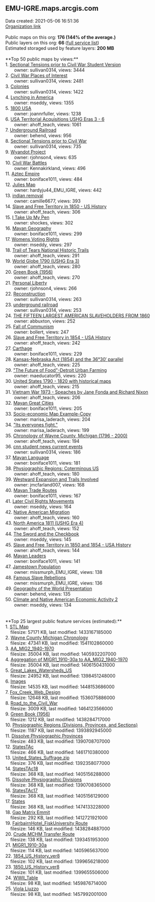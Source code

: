 <h2>EMU-IGRE.maps.arcgis.com</h2> Data created: 2021-05-06 16:51:36 <br /><a target='new' href='https://EMU-IGRE.maps.arcgis.com'>Organization link</a><br /><br />Public maps on this org: <b>176 (144% of the average.)</b><br />Public layers on this org: <b>66 </b>(<a target='new' href='https://services.arcgis.com/6Js2j2vlKnHbGkut/ArcGIS/rest/services'>full service list</a>)<br />Estimated storaged used by feature layers: <b>200 MB</b><br /><br />**Top 50 public maps by views:**<br />  1. <a target='new' href='https://www.arcgis.com/home/item.html?id=37bb3e4ace114a9f9c3f1ab56849e3fb'>Sectional Tensions prior to Civil War Student Version</a> <br />  &nbsp;&nbsp;&nbsp;&nbsp; &nbsp;&nbsp;owner: sullivan0314, views: 3444<br />  2. <a target='new' href='https://www.arcgis.com/home/item.html?id=23b34f28befb4b4aa3853671b7c12bc1'>Civil War Places of Interest</a> <br />  &nbsp;&nbsp;&nbsp;&nbsp; &nbsp;&nbsp;owner: sullivan0314, views: 2481<br />  3. <a target='new' href='https://www.arcgis.com/home/item.html?id=13c8de701efc42b28c6d0265c28b8064'>Colonies</a> <br />  &nbsp;&nbsp;&nbsp;&nbsp; &nbsp;&nbsp;owner: sullivan0314, views: 1422<br />  4. <a target='new' href='https://www.arcgis.com/home/item.html?id=12725b8a46484169b02bbe9aae1f207f'>Lynching in America</a> <br />  &nbsp;&nbsp;&nbsp;&nbsp; &nbsp;&nbsp;owner: mseddy, views: 1355<br />  5. <a target='new' href='https://www.arcgis.com/home/item.html?id=5955e126ae76448aa419698a1d1e8a40'>1800 USA</a> <br />  &nbsp;&nbsp;&nbsp;&nbsp; &nbsp;&nbsp;owner: joannrfuller, views: 1238<br />  6. <a target='new' href='https://www.arcgis.com/home/item.html?id=4295867c72094e7da21a5c1fd85d9100'>USA Territorial Acquisitions USHG Eras 3 - 6</a> <br />  &nbsp;&nbsp;&nbsp;&nbsp; &nbsp;&nbsp;owner: ahoff_teach, views: 1061<br />  7. <a target='new' href='https://www.arcgis.com/home/item.html?id=51512dc7e33047cebf9cd2f649a638bd'>Underground Railroad</a> <br />  &nbsp;&nbsp;&nbsp;&nbsp; &nbsp;&nbsp;owner: behend, views: 956<br />  8. <a target='new' href='https://www.arcgis.com/home/item.html?id=078a54810c4c424fb5a937f2debcd2e7'>Sectional Tensions prior to Civil War</a> <br />  &nbsp;&nbsp;&nbsp;&nbsp; &nbsp;&nbsp;owner: sullivan0314, views: 735<br />  9. <a target='new' href='https://www.arcgis.com/home/item.html?id=3de3bf9b570b422fbd83e29b25ad8d73'>Wyandot Project</a> <br />  &nbsp;&nbsp;&nbsp;&nbsp; &nbsp;&nbsp;owner: rjohnson4, views: 635<br />  10. <a target='new' href='https://www.arcgis.com/home/item.html?id=6a2a57eb16b24701896c6f0346048539'>Civil War Battles</a> <br />  &nbsp;&nbsp;&nbsp;&nbsp; &nbsp;&nbsp;owner: Kennakirkland, views: 496<br />  11. <a target='new' href='https://www.arcgis.com/home/item.html?id=5bfd68c5a4874daab3cddea682a0fd88'>Aztec Empire</a> <br />  &nbsp;&nbsp;&nbsp;&nbsp; &nbsp;&nbsp;owner: boniface1011, views: 484<br />  12. <a target='new' href='https://www.arcgis.com/home/item.html?id=73bd3890439346538736ca3bbd16ff8f'>Julies Map</a> <br />  &nbsp;&nbsp;&nbsp;&nbsp; &nbsp;&nbsp;owner: hardyju44_EMU_IGRE, views: 442<br />  13. <a target='new' href='https://www.arcgis.com/home/item.html?id=45d0618a497b4698b4dc6c6a8243fecb'>indian removal</a> <br />  &nbsp;&nbsp;&nbsp;&nbsp; &nbsp;&nbsp;owner: camille6677, views: 393<br />  14. <a target='new' href='https://www.arcgis.com/home/item.html?id=7af128207ca640a682da2fe767410241'>Slave and Free Territory in 1850  - US History</a> <br />  &nbsp;&nbsp;&nbsp;&nbsp; &nbsp;&nbsp;owner: ahoff_teach, views: 306<br />  15. <a target='new' href='https://www.arcgis.com/home/item.html?id=1d058fbb7fe2483dbf52cfe66ebdb609'>I Take Up My Pen</a> <br />  &nbsp;&nbsp;&nbsp;&nbsp; &nbsp;&nbsp;owner: shockes, views: 302<br />  16. <a target='new' href='https://www.arcgis.com/home/item.html?id=879a73860f444fef92960650c8055ea0'>Mayan Geography</a> <br />  &nbsp;&nbsp;&nbsp;&nbsp; &nbsp;&nbsp;owner: boniface1011, views: 299<br />  17. <a target='new' href='https://www.arcgis.com/home/item.html?id=dcae96c320474063adc4ef9b12dc3539'>Womens Voting Rights</a> <br />  &nbsp;&nbsp;&nbsp;&nbsp; &nbsp;&nbsp;owner: mseddy, views: 297<br />  18. <a target='new' href='https://www.arcgis.com/home/item.html?id=cfad452ebaeb4891986df5ff07de60e9'>Trail of Tears National Historic Trails</a> <br />  &nbsp;&nbsp;&nbsp;&nbsp; &nbsp;&nbsp;owner: ahoff_teach, views: 291<br />  19. <a target='new' href='https://www.arcgis.com/home/item.html?id=18c3539021264d9fa81e84ed3eaf5f9e'>World Globe 1790 (USHG Era 3)</a> <br />  &nbsp;&nbsp;&nbsp;&nbsp; &nbsp;&nbsp;owner: ahoff_teach, views: 280<br />  20. <a target='new' href='https://www.arcgis.com/home/item.html?id=4cb446d5cf154b3794d56ec2644f689b'>Green Book (1956)</a> <br />  &nbsp;&nbsp;&nbsp;&nbsp; &nbsp;&nbsp;owner: ahoff_teach, views: 270<br />  21. <a target='new' href='https://www.arcgis.com/home/item.html?id=ca5ae50427b6457e8ba44c5a29ed59db'>Personal Liberty</a> <br />  &nbsp;&nbsp;&nbsp;&nbsp; &nbsp;&nbsp;owner: rjohnson4, views: 266<br />  22. <a target='new' href='https://www.arcgis.com/home/item.html?id=d2d75d08db4c426da4bec22cfe4bf45c'>Reconstruction</a> <br />  &nbsp;&nbsp;&nbsp;&nbsp; &nbsp;&nbsp;owner: sullivan0314, views: 263<br />  23. <a target='new' href='https://www.arcgis.com/home/item.html?id=bd6e15308c044c0b8f83275f3837cbe7'>underground railroad</a> <br />  &nbsp;&nbsp;&nbsp;&nbsp; &nbsp;&nbsp;owner: sullivan0314, views: 253<br />  24. <a target='new' href='https://www.arcgis.com/home/item.html?id=d7dacc65fcb3424e91de9fcf9d7e82d9'>THE FIFTEEN LARGEST AMERICAN SLAVEHOLDERS FROM 1860</a> <br />  &nbsp;&nbsp;&nbsp;&nbsp; &nbsp;&nbsp;owner: abbuxton, views: 252<br />  25. <a target='new' href='https://www.arcgis.com/home/item.html?id=7dada074de4d43e28e2e6af8e5e8fcdb'>Fall of Communism</a> <br />  &nbsp;&nbsp;&nbsp;&nbsp; &nbsp;&nbsp;owner: bollert, views: 247<br />  26. <a target='new' href='https://www.arcgis.com/home/item.html?id=b7d21acfd05f43fdb181329a15a52fc5'>Slave and Free Territory in 1854  - USA History</a> <br />  &nbsp;&nbsp;&nbsp;&nbsp; &nbsp;&nbsp;owner: ahoff_teach, views: 242<br />  27. <a target='new' href='https://www.arcgis.com/home/item.html?id=0fa8e8bc433d4c85a494b284e0938ee8'>Carthage</a> <br />  &nbsp;&nbsp;&nbsp;&nbsp; &nbsp;&nbsp;owner: boniface1011, views: 229<br />  28. <a target='new' href='https://www.arcgis.com/home/item.html?id=0525faa92b8c4ca4b7512f1c412cc923'>Kansas-Nebraska Act (1854) and the 36°30′ parallel</a> <br />  &nbsp;&nbsp;&nbsp;&nbsp; &nbsp;&nbsp;owner: ahoff_teach, views: 225<br />  29. <a target='new' href='https://www.arcgis.com/home/item.html?id=e6b5f9048a2e4fc397a4ea05a79ce0ba'>"The Future of Food"-Detroit Urban Farming</a> <br />  &nbsp;&nbsp;&nbsp;&nbsp; &nbsp;&nbsp;owner: maeducator95, views: 220<br />  30. <a target='new' href='https://www.arcgis.com/home/item.html?id=0e7050905c8c4765bf8c6f7a4ab98996'>United States 1790 - 1820 with historical maps</a> <br />  &nbsp;&nbsp;&nbsp;&nbsp; &nbsp;&nbsp;owner: ahoff_teach, views: 215<br />  31. <a target='new' href='https://www.arcgis.com/home/item.html?id=627eb22b874442d4891ddc7579eabc72'>Vietnam War 1973 -  Speaches by Jane Fonda and Richard Nixon</a> <br />  &nbsp;&nbsp;&nbsp;&nbsp; &nbsp;&nbsp;owner: ahoff_teach, views: 206<br />  32. <a target='new' href='https://www.arcgis.com/home/item.html?id=fa9166a2157b4a1891e6561a282f26e2'>Mayan Great Cities</a> <br />  &nbsp;&nbsp;&nbsp;&nbsp; &nbsp;&nbsp;owner: boniface1011, views: 205<br />  33. <a target='new' href='https://www.arcgis.com/home/item.html?id=962b6ae56c9f409bbfa4364c387772b4'>Socio-economic Map Example-Copy</a> <br />  &nbsp;&nbsp;&nbsp;&nbsp; &nbsp;&nbsp;owner: marisa_laderach, views: 204<br />  34. <a target='new' href='https://www.arcgis.com/home/item.html?id=bc682a15e6b546f7b726ce802ff5bb6e'>"Its everyones fight."</a> <br />  &nbsp;&nbsp;&nbsp;&nbsp; &nbsp;&nbsp;owner: marisa_laderach, views: 199<br />  35. <a target='new' href='https://www.arcgis.com/home/item.html?id=b68b2ff695614264a3216fa44eff8c1a'>Chronology of Wayne County, Michigan (1796 - 2000)</a> <br />  &nbsp;&nbsp;&nbsp;&nbsp; &nbsp;&nbsp;owner: ahoff_teach, views: 194<br />  36. <a target='new' href='https://www.arcgis.com/home/item.html?id=f42c73d64a3e413a91c7977723ae3c0d'>cnn student news current events</a> <br />  &nbsp;&nbsp;&nbsp;&nbsp; &nbsp;&nbsp;owner: sullivan0314, views: 186<br />  37. <a target='new' href='https://www.arcgis.com/home/item.html?id=45121cd2d6cc461c8582739411800226'>Mayan Language</a> <br />  &nbsp;&nbsp;&nbsp;&nbsp; &nbsp;&nbsp;owner: boniface1011, views: 181<br />  38. <a target='new' href='https://www.arcgis.com/home/item.html?id=ea6ac78e51644f1b99ef1a9d04e2d944'>Physiographic Regions: Coterminous US</a> <br />  &nbsp;&nbsp;&nbsp;&nbsp; &nbsp;&nbsp;owner: ahoff_teach, views: 180<br />  39. <a target='new' href='https://www.arcgis.com/home/item.html?id=e4a9999b1a964c05adc45b734f7c6687'>Westward Expansion and Trails Involved</a> <br />  &nbsp;&nbsp;&nbsp;&nbsp; &nbsp;&nbsp;owner: jmcfarland007, views: 168<br />  40. <a target='new' href='https://www.arcgis.com/home/item.html?id=99b9bb35094d4cd6b5d38d162cbc55fc'>Mayan Trade Routes</a> <br />  &nbsp;&nbsp;&nbsp;&nbsp; &nbsp;&nbsp;owner: boniface1011, views: 167<br />  41. <a target='new' href='https://www.arcgis.com/home/item.html?id=061544a465f4477284c1a4a2c59818bd'>Later Civil Rights Movements</a> <br />  &nbsp;&nbsp;&nbsp;&nbsp; &nbsp;&nbsp;owner: mseddy, views: 164<br />  42. <a target='new' href='https://www.arcgis.com/home/item.html?id=d99132a82c5e430d922e4d217767775b'>Native American Migration</a> <br />  &nbsp;&nbsp;&nbsp;&nbsp; &nbsp;&nbsp;owner: ahoff_teach, views: 160<br />  43. <a target='new' href='https://www.arcgis.com/home/item.html?id=087583ad777341998d69b5cc1ee16552'>North America 1811  (USHG Era 4)</a> <br />  &nbsp;&nbsp;&nbsp;&nbsp; &nbsp;&nbsp;owner: ahoff_teach, views: 152<br />  44. <a target='new' href='https://www.arcgis.com/home/item.html?id=a41f6585176c4d3e8c3bd5abe13200db'>The Sword and the Checkbook</a> <br />  &nbsp;&nbsp;&nbsp;&nbsp; &nbsp;&nbsp;owner: mseddy, views: 145<br />  45. <a target='new' href='https://www.arcgis.com/home/item.html?id=8a34e536858040fcb4d1c4c1a68fe96e'>Slave and Free Territory in 1850 and 1854  - USA History</a> <br />  &nbsp;&nbsp;&nbsp;&nbsp; &nbsp;&nbsp;owner: ahoff_teach, views: 144<br />  46. <a target='new' href='https://www.arcgis.com/home/item.html?id=813664ea183c48ad8c75f64fb73607d6'>Mayan Leaders</a> <br />  &nbsp;&nbsp;&nbsp;&nbsp; &nbsp;&nbsp;owner: boniface1011, views: 141<br />  47. <a target='new' href='https://www.arcgis.com/home/item.html?id=b451ca6d60d3428d8a84f212c04e7711'>Jamestown Population</a> <br />  &nbsp;&nbsp;&nbsp;&nbsp; &nbsp;&nbsp;owner: missmurph_EMU_IGRE, views: 138<br />  48. <a target='new' href='https://www.arcgis.com/home/item.html?id=3fd43e8674f14123a2fa97ac72dd516a'>Famous Slave Rebellions</a> <br />  &nbsp;&nbsp;&nbsp;&nbsp; &nbsp;&nbsp;owner: missmurph_EMU_IGRE, views: 136<br />  49. <a target='new' href='https://www.arcgis.com/home/item.html?id=74e53d32c6e34beda72aa1de0a157cd3'>Geography of the World Presentation</a> <br />  &nbsp;&nbsp;&nbsp;&nbsp; &nbsp;&nbsp;owner: behend, views: 135<br />  50. <a target='new' href='https://www.arcgis.com/home/item.html?id=f9880b2cc8db42a6a6b8155c243a871a'>Climate and Native American Economic Activity 2</a> <br />  &nbsp;&nbsp;&nbsp;&nbsp; &nbsp;&nbsp;owner: mseddy, views: 134<br /><br /><br />**Top 25 largest public feature services (estimated):**<br /> 1. <a target='new' href='https://www.arcgis.com/home/item.html?id=9ab96937682a42bf86c6ae979a9c3558'>STL Map</a><br /> &nbsp;&nbsp;&nbsp;&nbsp;filesize: 57171 KB, last modified: 1433167185000<br /> 2. <a target='new' href='https://www.arcgis.com/home/item.html?id=df7a2a1391624093bd0a6ff7f36c5fd2'>Wayne County Michigan Chronology</a><br /> &nbsp;&nbsp;&nbsp;&nbsp;filesize: 47341 KB, last modified: 1541102860000<br /> 3. <a target='new' href='https://www.arcgis.com/home/item.html?id=8d4e8a2d81e64422ba96ee0bb966e85e'>AA_MIG2_1940-1970</a><br /> &nbsp;&nbsp;&nbsp;&nbsp;filesize: 35004 KB, last modified: 1405932207000<br /> 4. <a target='new' href='https://www.arcgis.com/home/item.html?id=8672b703e6f44ba7a94247dee338a095'>Aggregation of MIGR1_1910-30a to AA_MIG2_1940-1970</a><br /> &nbsp;&nbsp;&nbsp;&nbsp;filesize: 35004 KB, last modified: 1406150431000<br /> 5. <a target='new' href='https://www.arcgis.com/home/item.html?id=aca0762c42764c5cbd6642f49c6746a6'>Great_Lakes_Watersheds_US</a><br /> &nbsp;&nbsp;&nbsp;&nbsp;filesize: 24952 KB, last modified: 1398451248000<br /> 6. <a target='new' href='https://www.arcgis.com/home/item.html?id=961dd7e0e8d54234b4a42392737ed02e'>Images</a><br /> &nbsp;&nbsp;&nbsp;&nbsp;filesize: 14535 KB, last modified: 1448153686000<br /> 7. <a target='new' href='https://www.arcgis.com/home/item.html?id=d68a4cd22b21419ba7a5d596a0c0433d'>Fox_Creek_Web_Design</a><br /> &nbsp;&nbsp;&nbsp;&nbsp;filesize: 12648 KB, last modified: 1536075886000<br /> 8. <a target='new' href='https://www.arcgis.com/home/item.html?id=83702533da4c4444b4987a9c14e94310'>Road_to_the_Civil_War</a><br /> &nbsp;&nbsp;&nbsp;&nbsp;filesize: 3009 KB, last modified: 1464123566000<br /> 9. <a target='new' href='https://www.arcgis.com/home/item.html?id=866b348e0cd741d48392e8d59c29c252'>Green Book (1956)</a><br /> &nbsp;&nbsp;&nbsp;&nbsp;filesize: 1212 KB, last modified: 1438284717000<br /> 10. <a target='new' href='https://www.arcgis.com/home/item.html?id=6a81434a416646e38d8f8f4f40fec5a7'>Physiographic Regions (Divisions, Provinces, and Sections)</a><br /> &nbsp;&nbsp;&nbsp;&nbsp;filesize: 1187 KB, last modified: 1393892945000<br /> 11. <a target='new' href='https://www.arcgis.com/home/item.html?id=ba5a560bc0754544b1ca2957e7ccb8d5'>Dissolve Physiographic Provinces</a><br /> &nbsp;&nbsp;&nbsp;&nbsp;filesize: 483 KB, last modified: 1390708707000<br /> 12. <a target='new' href='https://www.arcgis.com/home/item.html?id=ed0aedc23cc34a6ea8560375a40544a8'>StatesTAc</a><br /> &nbsp;&nbsp;&nbsp;&nbsp;filesize: 466 KB, last modified: 1461710380000<br /> 13. <a target='new' href='https://www.arcgis.com/home/item.html?id=d7c4938add1b40ac9243bd0831ad1cd4'>United_States_Suffrage.zip</a><br /> &nbsp;&nbsp;&nbsp;&nbsp;filesize: 376 KB, last modified: 1392358077000<br /> 14. <a target='new' href='https://www.arcgis.com/home/item.html?id=032203baa6d64572ab54021f3cb755c0'>StatesTAc18</a><br /> &nbsp;&nbsp;&nbsp;&nbsp;filesize: 368 KB, last modified: 1405156288000<br /> 15. <a target='new' href='https://www.arcgis.com/home/item.html?id=45d400adfa9e4914980c91d307b4792d'>Dissolve Physiographic Divisions</a><br /> &nbsp;&nbsp;&nbsp;&nbsp;filesize: 368 KB, last modified: 1390708365000<br /> 16. <a target='new' href='https://www.arcgis.com/home/item.html?id=0bd2bc6166cc4fc5a51d47516821f39f'>StatesTAc17</a><br /> &nbsp;&nbsp;&nbsp;&nbsp;filesize: 368 KB, last modified: 1405156129000<br /> 17. <a target='new' href='https://www.arcgis.com/home/item.html?id=33c8eda54106480984e37362198c83b6'>States</a><br /> &nbsp;&nbsp;&nbsp;&nbsp;filesize: 368 KB, last modified: 1474133228000<br /> 18. <a target='new' href='https://www.arcgis.com/home/item.html?id=997d80a9e0ad4d8793034dd54227aa61'>Gap Matrix Emmit</a><br /> &nbsp;&nbsp;&nbsp;&nbsp;filesize: 292 KB, last modified: 1412721921000<br /> 19. <a target='new' href='https://www.arcgis.com/home/item.html?id=9406be6c49a44bc2b0ada3542cc8769e'>FairbairnHotel_FiskUniversity Route</a><br /> &nbsp;&nbsp;&nbsp;&nbsp;filesize: 146 KB, last modified: 1438284887000<br /> 20. <a target='new' href='https://www.arcgis.com/home/item.html?id=8a2fe776c0db4e9198d2674f51ce464f'>Crude MCHM Transfer Route</a><br /> &nbsp;&nbsp;&nbsp;&nbsp;filesize: 138 KB, last modified: 1393451953000<br /> 21. <a target='new' href='https://www.arcgis.com/home/item.html?id=9fedfde8dfc642468b132fd698b82d10'>MIGR1_1910-30a</a><br /> &nbsp;&nbsp;&nbsp;&nbsp;filesize: 114 KB, last modified: 1405965637000<br /> 22. <a target='new' href='https://www.arcgis.com/home/item.html?id=b4869ffad46b4dbab7f322b0b25e89a6'>1854_US_History_ver8</a><br /> &nbsp;&nbsp;&nbsp;&nbsp;filesize: 102 KB, last modified: 1399656218000<br /> 23. <a target='new' href='https://www.arcgis.com/home/item.html?id=1250762c7786472ca36438cfe75e3cb9'>1850_US_History_ver8</a><br /> &nbsp;&nbsp;&nbsp;&nbsp;filesize: 101 KB, last modified: 1399655506000<br /> 24. <a target='new' href='https://www.arcgis.com/home/item.html?id=9bdc4183737c4e22a30d87cca112103a'>WWII_Table</a><br /> &nbsp;&nbsp;&nbsp;&nbsp;filesize: 98 KB, last modified: 1459876714000<br /> 25. <a target='new' href='https://www.arcgis.com/home/item.html?id=fd24e454374641a0aac62d7ca649e09c'>Viola Liuzzo</a><br /> &nbsp;&nbsp;&nbsp;&nbsp;filesize: 98 KB, last modified: 1457992001000<br />